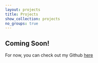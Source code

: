 ```yaml
---
layout: projects
title: Projects
show_collection: projects
no_groups: true
---
```

## Coming Soon!
For now, you can check out my Github [here](https://github.com/jmagi98)
